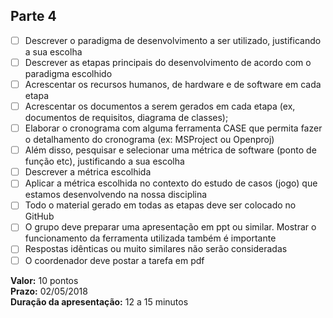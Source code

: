 ## Parte 4

- [ ] Descrever o paradigma de desenvolvimento a ser utilizado, justificando a sua escolha
- [ ] Descrever as etapas principais do desenvolvimento de acordo com o paradigma escolhido
- [ ] Acrescentar os recursos humanos, de hardware e de software em cada etapa
- [ ] Acrescentar os documentos a serem gerados em cada etapa (ex, documentos de requisitos, diagrama de classes);
- [ ] Elaborar o cronograma com alguma ferramenta CASE que permita fazer o detalhamento do cronograma (ex: MSProject ou Openproj)
- [ ] Além disso, pesquisar e selecionar uma métrica de software (ponto de função etc), justificando a sua escolha
- [ ] Descrever a métrica escolhida
- [ ] Aplicar a métrica escolhida no contexto do estudo de casos (jogo) que estamos desenvolvendo na nossa disciplina
- [ ] Todo o material gerado em todas as etapas deve ser colocado no GitHub
- [ ] O grupo deve preparar uma apresentação em ppt ou similar. Mostrar o funcionamento da ferramenta utilizada também é importante
- [ ] Respostas idênticas ou muito similares não serão consideradas
- [ ] O coordenador deve postar a tarefa em pdf

**Valor:** 10 pontos  
**Prazo:** 02/05/2018  
**Duração da apresentação:** 12 a 15 minutos  
